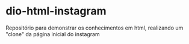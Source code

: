# dio-html-instagram
Repositório para demonstrar os conhecimentos em html, realizando um "clone" da página inicial do instagram
